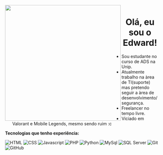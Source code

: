 
<img align="left" height="380px" src="https://user-images.githubusercontent.com/42708123/193715647-f3b7f7ac-8e8a-4224-b69b-6a6761035638.png"/>

<h1 align="center">
Olá, eu sou o Edward!
</h1>

- Sou estudante no curso de ADS na Unip.
- Atualmente trabalho na àrea de TI(suporte) mas pretendo seguir a àrea de desenvolvimento/segurança.
- Freelancer no tempo livre.
- Viciado em Valorant e Mobile Legends, mesmo sendo ruim :c

**Tecnologias que tenho experiência:**

![HTML](https://img.shields.io/badge/-HTML-05122A?style=flat&logo=html5)
![CSS](https://img.shields.io/badge/-CSS-05122A?style=flat&logo=css3)
![Javascript](https://img.shields.io/badge/-JavaScript-05122A?style=flat&logo=javascript)
![PHP](https://img.shields.io/badge/-PHP-05122A?style=flat&logo=php)
![Python](https://img.shields.io/badge/-Python-05122A?style=flat&logo=python)
![MySql](https://img.shields.io/badge/-MySql-05122A?style=flat&logo=mysql)
![SQL Server](https://img.shields.io/badge/-Sql_Server-05122A?style=flat&logo=microsoft-sql-server)
![Git](https://img.shields.io/badge/-Git-05122A?style=flat&logo=git)
![GitHub](https://img.shields.io/badge/-GitHub-05122A?style=flat&logo=github)
